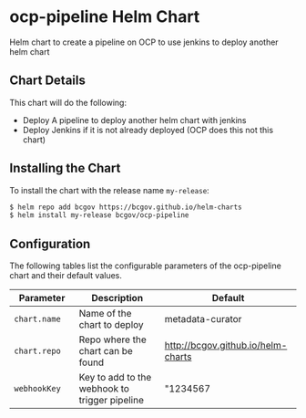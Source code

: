 # ocp-pipeline Helm Chart

Helm chart to create a pipeline on OCP to use jenkins to deploy another helm chart

## Chart Details

This chart will do the following:

* Deploy A pipeline to deploy another helm chart with jenkins
* Deploy Jenkins if it is not already deployed (OCP does this not this chart)

## Installing the Chart

To install the chart with the release name `my-release`:

```bash
$ helm repo add bcgov https://bcgov.github.io/helm-charts
$ helm install my-release bcgov/ocp-pipeline
```

## Configuration

The following tables list the configurable parameters of the ocp-pipeline chart and their default values.



| Parameter                         | Description                          | Default                                   |
| --------------------------------- | ------------------------------------ | ----------------------------------------- |
| `chart.name           `           | Name of the chart to deploy          | metadata-curator                          |
| `chart.repo           `           | Repo where the chart can be found    | http://bcgov.github.io/helm-charts        |
| `webhookKey           `           | Key to add to the webhook to trigger pipeline | "1234567       |
